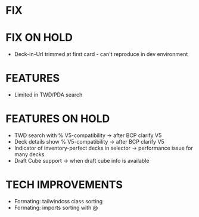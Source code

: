 # FIX

# FIX ON HOLD
- Deck-in-Url trimmed at first card - can't reproduce in dev environment

# FEATURES
- Limited in TWD/PDA search

# FEATURES ON HOLD
- TWD search with % V5-compatibility -> after BCP clarify V5
- Deck details show % V5-compatibility -> after BCP clarify V5
- Indicator of inventory-perfect decks in selector -> performance issue for many decks
- Draft Cube support -> when draft cube info is available

# TECH IMPROVEMENTS
- Formating: tailwindcss class sorting
- Formating: imports sorting with @
